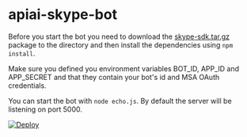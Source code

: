 # apiai-skype-bot

Before you start the bot you need to download the [skype-sdk.tar.gz](https://developer.microsoft.com/en-us/skype/bots/downloads) 
package to the directory and then install the dependencies using 
`npm install`.

Make sure you defined you environment variables BOT_ID, APP_ID and APP_SECRET and 
that they contain your bot's id and MSA OAuth credentials.

You can start the bot with `node echo.js`. By default the server will
be listening on port 5000.

[![Deploy](https://www.herokucdn.com/deploy/button.svg)](https://heroku.com/deploy)
